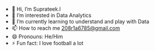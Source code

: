 - 👋 Hi, I’m Suprateek.I
- 👀 I’m interested in Data Analytics
- 🌱 I’m currently learning to understand and play with Data
- 📫 How to reach me 208r1a6785@gmail.com
- 😄 Pronouns: He/Him
- ⚡ Fun fact: I love football a lot

<!---
CieloImmortal1003/CieloImmortal1003 is a ✨ special ✨ repository because its `README.md` (this file) appears on your GitHub profile.
You can click the Preview link to take a look at your changes.
--->
